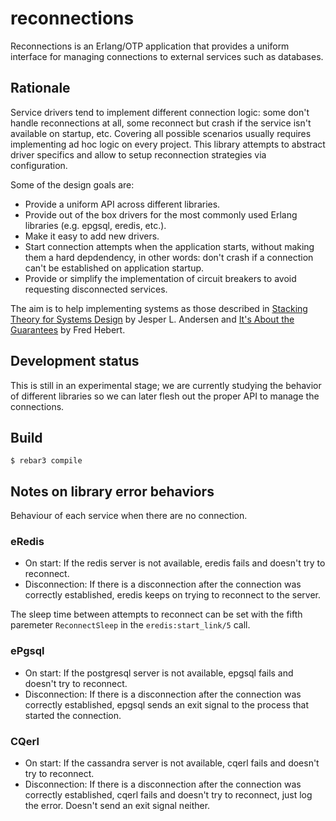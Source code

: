 # reconnections

Reconnections is an Erlang/OTP application that provides a uniform
interface for managing connections to external services such as
databases.

## Rationale
Service drivers tend to implement different connection logic: some
don't handle reconnections at all, some reconnect but crash if the
service isn't available on startup, etc. Covering all possible scenarios usually requires implementing ad hoc
logic on every project. This library attempts to abstract driver
specifics and allow to setup reconnection strategies via configuration.

Some of the design goals are:

- Provide a uniform API across different libraries.
- Provide out of the box drivers for the most commonly used Erlang libraries
  (e.g. epgsql, eredis, etc.).
- Make it easy to add new drivers.
- Start connection attempts when the application starts, without
  making them a hard depdendency, in other words: don't crash if a
  connection can't be established on application startup.
- Provide or simplify the implementation of circuit breakers to avoid
  requesting disconnected services.

The aim is to help implementing systems as those described in
[Stacking Theory for Systems Design](https://medium.com/@jlouis666/stacking-theory-for-systems-design-2450e6300689) by
Jesper L. Andersen and
[It's About the Guarantees](https://ferd.ca/it-s-about-the-guarantees.html) by Fred Hebert.

## Development status

This is still in an experimental stage; we are currently studying the
behavior of different libraries so we can later flesh out the proper
API to manage the connections.

## Build

    $ rebar3 compile

## Notes on library error behaviors

Behaviour of each service when there are no connection.

### eRedis

- On start: If the redis server is not available, eredis fails and doesn't try to reconnect.
- Disconnection: If there is a disconnection after the connection was correctly established, eredis keeps on trying to reconnect to the server.

The sleep time between attempts to reconnect can be set with the fifth paremeter `ReconnectSleep` in the `eredis:start_link/5` call.

### ePgsql

- On start: If the postgresql server is not available, epgsql fails and doesn't try to reconnect.
- Disconnection: If there is a disconnection after the connection was correctly established, epgsql sends an exit signal to the process that started the connection.

### CQerl

- On start: If the cassandra server is not available, cqerl fails and doesn't try to reconnect.
- Disconnection: If there is a disconnection after the connection was correctly established, cqerl
fails and doesn't try to reconnect, just log the error. Doesn't send an exit signal neither.
